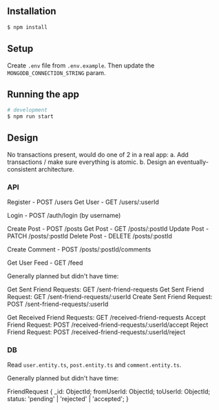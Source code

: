 ## Installation

```bash
$ npm install
```

## Setup

Create `.env` file from `.env.example`. Then update the `MONGODB_CONNECTION_STRING` param.

## Running the app

```bash
# development
$ npm run start
```
## Design

No transactions present, would do one of 2 in a real app:
a. Add transactions / make sure everything is atomic.
b. Design an eventually-consistent architecture.

### API

Register - POST /users
Get User - GET /users/:userId

Login - POST /auth/login (by username)

Create Post - POST /posts
Get Post - GET /posts/:postId
Update Post - PATCH /posts/:postId
Delete Post - DELETE /posts/:postId

Create Comment - POST /posts/:postId/comments

Get User Feed - GET /feed

Generally planned but didn't have time:

Get Sent Friend Requests: GET /sent-friend-requests
Get Sent Friend Request: GET /sent-friend-requests/:userId
Create Sent Friend Request: POST /sent-friend-requests/:userId

Get Received Friend Requests: GET /received-friend-requests
Accept Friend Request: POST /received-friend-requests/:userId/accept
Reject Friend Request: POST /received-friend-requests/:userId/reject

### DB

Read `user.entity.ts`, `post.entity.ts` and `comment.entity.ts`.

Generally planned but didn't have time:

FriendRequest {
	_id: ObjectId;
	fromUserId: ObjectId;
	toUserId: ObjectId;
	status: 'pending' | 'rejected' | 'accepted';
}